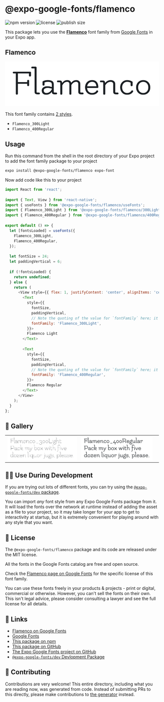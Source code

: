 # @expo-google-fonts/flamenco

![npm version](https://flat.badgen.net/npm/v/@expo-google-fonts/flamenco)
![license](https://flat.badgen.net/github/license/expo/google-fonts)
![publish size](https://flat.badgen.net/packagephobia/install/@expo-google-fonts/flamenco)

This package lets you use the [**Flamenco**](https://fonts.google.com/specimen/Flamenco) font family from [Google Fonts](https://fonts.google.com/) in your Expo app.

## Flamenco

![Flamenco](./font-family.png)

This font family contains [2 styles](#-gallery).

- `Flamenco_300Light`
- `Flamenco_400Regular`

## Usage

Run this command from the shell in the root directory of your Expo project to add the font family package to your project
```sh
expo install @expo-google-fonts/flamenco expo-font
```

Now add code like this to your project
```js
import React from 'react';

import { Text, View } from 'react-native';
import { useFonts } from '@expo-google-fonts/flamenco/useFonts';
import { Flamenco_300Light } from '@expo-google-fonts/flamenco/300Light';
import { Flamenco_400Regular } from '@expo-google-fonts/flamenco/400Regular';

export default () => {
  let [fontsLoaded] = useFonts({
    Flamenco_300Light,
    Flamenco_400Regular,
  });

  let fontSize = 24;
  let paddingVertical = 6;

  if (!fontsLoaded) {
    return undefined;
  } else {
    return (
      <View style={{ flex: 1, justifyContent: 'center', alignItems: 'center' }}>
        <Text
          style={{
            fontSize,
            paddingVertical,
            // Note the quoting of the value for `fontFamily` here; it expects a string!
            fontFamily: 'Flamenco_300Light',
          }}>
          Flamenco Light
        </Text>

        <Text
          style={{
            fontSize,
            paddingVertical,
            // Note the quoting of the value for `fontFamily` here; it expects a string!
            fontFamily: 'Flamenco_400Regular',
          }}>
          Flamenco Regular
        </Text>
      </View>
    );
  }
};

```

## 🔡 Gallery


||||
|-|-|-|
|![Flamenco_300Light](./Flamenco_300Light.ttf.png)|![Flamenco_400Regular](./Flamenco_400Regular.ttf.png)|||


## 👩‍💻 Use During Development

If you are trying out lots of different fonts, you can try using the [`@expo-google-fonts/dev` package](https://github.com/expo/google-fonts/tree/master/font-packages/dev#readme).

You can import *any* font style from any Expo Google Fonts package from it. It will load the fonts
over the network at runtime instead of adding the asset as a file to your project, so it may take longer
for your app to get to interactivity at startup, but it is extremely convenient
for playing around with any style that you want.

## 📖 License

The `@expo-google-fonts/flamenco` package and its code are released under the MIT license.

All the fonts in the Google Fonts catalog are free and open source.

Check the [Flamenco page on Google Fonts](https://fonts.google.com/specimen/Flamenco) for the specific license of this font family.

You can use these fonts freely in your products & projects - print or digital, commercial or otherwise. However, you can't sell the fonts on their own. This isn't legal advice, please consider consulting a lawyer and see the full license for all details.

## 🔗 Links

- [Flamenco on Google Fonts](https://fonts.google.com/specimen/Flamenco)
- [Google Fonts](https://fonts.google.com/)
- [This package on npm](https://www.npmjs.com/package/@expo-google-fonts/flamenco)
- [This package on GitHub](https://github.com/expo/google-fonts/tree/master/font-packages/flamenco)
- [The Expo Google Fonts project on GitHub](https://github.com/expo/google-fonts)
- [`@expo-google-fonts/dev` Devlopment Package](https://github.com/expo/google-fonts/tree/master/font-packages/dev)

## 🤝 Contributing

Contributions are very welcome! This entire directory, including what you are reading now, was generated from code. Instead of submitting PRs to this directly, please make contributions to [the generator](https://github.com/expo/google-fonts/tree/master/packages/generator) instead.
